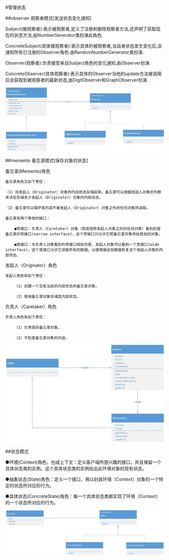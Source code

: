 #管理状态

##observer 观察者模式[发送状态变化通知]

Subject(被观察者):表示被观察者,定义了注册和删除观察者方法,还声明了获取现在的状态方法,由NumberGenerator类扮演此角色.

ConcreteSubject(具体被观察者):表示具体的被观察者,当自身状态发生变化后,会通知所有已注册的Observer角色.由RandomNumberGenerator类扮演.

Observer(观察者):负责接受来自Subject角色的变化通知,由Observer扮演.

ConcreteObserver(具体观察者):表示具体的Observer当他的update方法被调用后会获取到被观察者的最新状态,由DigitObserver和GraphObserver扮演.

![UML](observer.jpg)

##memento 备忘录模式[保存对象的状态]

备忘录(Memento)角色

    备忘录角色又如下责任：

    （1）将发起人（Originator）对象的内战状态存储起来。备忘录可以根据发起人对象的判断来决定存储多少发起人（Originator）对象的内部状态。

    （2）备忘录可以保护其内容不被发起人（Originator）对象之外的任何对象所读取。

    备忘录有两个等效的接口：

        ●窄接口：负责人（Caretaker）对象（和其他除发起人对象之外的任何对象）看到的是备忘录的窄接口(narrow interface)，这个窄接口只允许它把备忘录对象传给其他的对象。

        ●宽接口：与负责人对象看到的窄接口相反的是，发起人对象可以看到一个宽接口(wide interface)，这个宽接口允许它读取所有的数据，以便根据这些数据恢复这个发起人对象的内部状态。

发起人（Originator）角色

    发起人角色有如下责任：

        （1）创建一个含有当前的内部状态的备忘录对象。

        （2）使用备忘录对象存储其内部状态。

负责人（Caretaker）角色

    负责人角色有如下责任：

        （1）负责保存备忘录对象。

        （2）不检查备忘录对象的内容。
        

![UML](memento.jpg)

##状态模式

●环境(Context)角色，也成上下文：定义客户端所感兴趣的接口，并且保留一个具体状态类的实例。这个具体状态类的实例给出此环境对象的现有状态。

●抽象状态(State)角色：定义一个接口，用以封装环境（Context）对象的一个特定的状态所对应的行为。

●具体状态(ConcreteState)角色：每一个具体状态类都实现了环境（Context）的一个状态所对应的行为。

![UML](state.jpg)